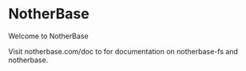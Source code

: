 # NotherBase
Welcome to NotherBase

Visit notherbase.com/doc to for documentation on notherbase-fs and notherbase.
